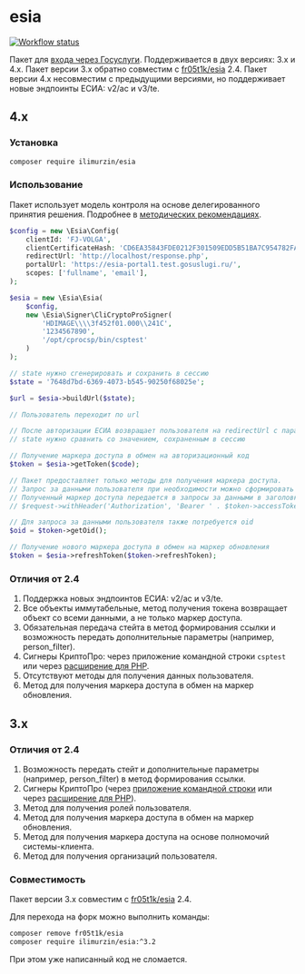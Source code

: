 # esia

[![Workflow status](https://github.com/ilimurzin/esia/actions/workflows/check.yml/badge.svg)](https://github.com/ilimurzin/esia/actions/workflows/check.yml)

Пакет для [входа через Госуслуги](https://partners.gosuslugi.ru/catalog/esia).
Поддерживается в двух версиях: 3.x и 4.x.
Пакет версии 3.x обратно совместим с [fr05t1k/esia](https://github.com/fr05t1k/esia) 2.4.
Пакет версии 4.x несовместим с предыдущими версиями, но поддерживает новые эндпоинты ЕСИА: v2/ac и v3/te.

## 4.x

### Установка

```sh
composer require ilimurzin/esia
```

### Использование

Пакет использует модель контроля на основе делегированного принятия решения.
Подробнее в [методических рекомендациях](https://digital.gov.ru/ru/documents/6186/).

```php
$config = new \Esia\Config(
    clientId: 'FJ-VOLGA',
    clientCertificateHash: 'CD6EA35843FDE0212F301509EDD5B51BA7C954782FA4DE0608550A7FB35D80EE',
    redirectUrl: 'http://localhost/response.php',
    portalUrl: 'https://esia-portal1.test.gosuslugi.ru/',
    scopes: ['fullname', 'email'],
);

$esia = new \Esia\Esia(
    $config,
    new \Esia\Signer\CliCryptoProSigner(
        'HDIMAGE\\\\3f452f01.000\\241C',
        '1234567890',
        '/opt/cprocsp/bin/csptest'
    )
);

// state нужно сгенерировать и сохранить в сессию
$state = '7648d7bd-6369-4073-b545-90250f68025e';

$url = $esia->buildUrl($state);

// Пользователь переходит по url

// После авторизации ЕСИА возвращает пользователя на redirectUrl с параметрами code и state
// state нужно сравнить со значением, сохраненным в сессию

// Получение маркера доступа в обмен на авторизационный код
$token = $esia->getToken($code);

// Пакет предоставляет только методы для получения маркера доступа.
// Запрос за данными пользователя при необходимости можно сформировать самостоятельно.
// Полученный маркер доступа передается в запросы за данными в заголовке Authorization, пример:
// $request->withHeader('Authorization', 'Bearer ' . $token->accessToken);

// Для запроса за данными пользователя также потребуется oid
$oid = $token->getOid();

// Получение нового маркера доступа в обмен на маркер обновления
$token = $esia->refreshToken($token->refreshToken);
```

### Отличия от 2.4

1. Поддержка новых эндпоинтов ЕСИА: v2/ac и v3/te.
2. Все объекты иммутабельные, метод получения токена возвращает объект со всеми данными, а не только маркер доступа.
3. Обязательная передача стейта в метод формирования ссылки и возможность передать дополнительные параметры (например, person_filter).
4. Сигнеры КриптоПро: через приложение командной строки `csptest` или через [расширение для PHP](https://github.com/CryptoPro/phpcades).
5. Отсутствуют методы для получения данных пользователя.
6. Метод для получения маркера доступа в обмен на маркер обновления.

## 3.x

### Отличия от 2.4

1. Возможность передать стейт и дополнительные параметры (например, person_filter) в метод формирования ссылки.
2. Сигнеры КриптоПро (через [приложение командной строки](https://www.cryptopro.ru/products/other/cryptcp) или через [расширение для PHP](https://github.com/CryptoPro/phpcades)).
3. Метод для получения ролей пользователя.
4. Метод для получения маркера доступа в обмен на маркер обновления.
5. Метод для получения маркера доступа на основе полномочий системы-клиента.
6. Метод для получения организаций пользователя.

### Совместимость

Пакет версии 3.x совместим с [fr05t1k/esia](https://github.com/fr05t1k/esia) 2.4.

Для перехода на форк можно выполнить команды:

```sh
composer remove fr05t1k/esia
composer require ilimurzin/esia:^3.2
```

При этом уже написанный код не сломается.
